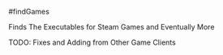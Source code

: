 #findGames

Finds The Executables for Steam Games and Eventually More

TODO: Fixes and Adding from Other Game Clients